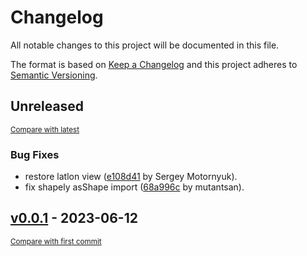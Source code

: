 # Changelog

All notable changes to this project will be documented in this file.

The format is based on [Keep a Changelog](http://keepachangelog.com/en/1.0.0/)
and this project adheres to [Semantic Versioning](http://semver.org/spec/v2.0.0.html).

<!-- insertion marker -->
## Unreleased

<small>[Compare with latest](https://github.com/DataShades/ckanext-agls/compare/v0.0.1...HEAD)</small>

### Bug Fixes

- restore latlon view ([e108d41](https://github.com/DataShades/ckanext-agls/commit/e108d4192c86ebe2c0c79070cbca8da75f99cacf) by Sergey Motornyuk).
- fix shapely asShape import ([68a996c](https://github.com/DataShades/ckanext-agls/commit/68a996c1aad6fe2ed7b3dbb46efde7e166108ba4) by mutantsan).

<!-- insertion marker -->
## [v0.0.1](https://github.com/DataShades/ckanext-agls/releases/tag/v0.0.1) - 2023-06-12

<small>[Compare with first commit](https://github.com/DataShades/ckanext-agls/compare/99e5719444a7769ac962990019d33be042985d52...v0.0.1)</small>

